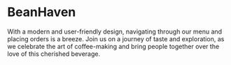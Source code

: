 # BeanHaven
With a modern and user-friendly design, navigating through our menu and placing orders is a breeze. Join us on a journey of taste and exploration, as we celebrate the art of coffee-making and bring people together over the love of this cherished beverage. 
